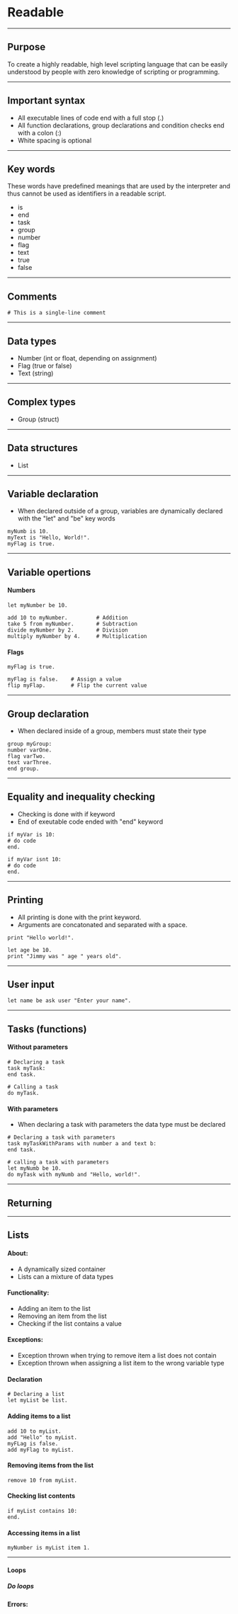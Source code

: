 # Readable

---

## Purpose
To create a highly readable, high level scripting language that can be easily understood by people with zero knowledge of scripting or programming.

---

## Important syntax
- All executable lines of code end with a full stop (.)
- All function declarations, group declarations and condition checks end with a colon (:)
- White spacing is optional

---

## Key words

These words have predefined meanings that are used by the interpreter and thus cannot be used as identifiers in a readable script.

- is
- end
- task
- group
- number
- flag
- text
- true
- false

---

## Comments
```
# This is a single-line comment
```

---

## Data types

- Number (int or float, depending on assignment)
- Flag (true or false)
- Text (string)

---

## Complex types
- Group (struct)

---

## Data structures
- List

---

## Variable declaration
- When declared outside of a group, variables are dynamically declared with the "let" and "be" key words
```
myNumb is 10.
myText is "Hello, World!".
myFlag is true.
```

---

## Variable opertions

#### Numbers
```
let myNumber be 10.

add 10 to myNumber.         # Addition
take 5 from myNumber.       # Subtraction
divide myNumber by 2.       # Division
multiply myNumber by 4.     # Multiplication
```

#### Flags
```
myFlag is true.

myFlag is false.    # Assign a value
flip myFlap.        # Flip the current value
```


---

## Group declaration
- When declared inside of a group, members must state their type
```
group myGroup:
number varOne.
flag varTwo.
text varThree.
end group.
```

---

## Equality and inequality checking
- Checking is done with if keyword
- End of exeutable code ended with "end" keyword
```
if myVar is 10:
# do code
end.

if myVar isnt 10:
# do code
end.
```

---

## Printing

- All printing is done with the print keyword.
- Arguments are concatonated and separated with a space.

```
print "Hello world!".

let age be 10.
print "Jimmy was " age " years old".
```

---

## User input

```
let name be ask user "Enter your name".
```

---

## Tasks (functions)
#### Without parameters

```
# Declaring a task
task myTask:
end task.

# Calling a task
do myTask.
```

#### With parameters
- When declaring a task with parameters the data type must be declared
```
# Declaring a task with parameters
task myTaskWithParams with number a and text b:
end task.

# calling a task with parameters
let myNumb be 10.
do myTask with myNumb and "Hello, world!".
```

---

## Returning

---

## Lists

#### About:

- A dynamically sized container
- Lists can a mixture of data types

#### Functionality:

- Adding an item to the list
- Removing an item from the list
- Checking if the list contains a value

#### Exceptions:

- Exception thrown when trying to remove item a list does not contain
- Exception thrown when assigning a list item to the wrong variable type 

#### Declaration

```
# Declaring a list
let myList be list.
```


#### Adding items to a list
```
add 10 to myList.
add "Hello" to myList.
myFLag is false.
add myFlag to myList.
```

#### Removing items from the list
```
remove 10 from myList.
```

#### Checking list contents
```
if myList contains 10:
end.
```

#### Accessing items in a list
```
myNumber is myList item 1.
```

---

#### Loops

##### Do loops



#### Errors:

